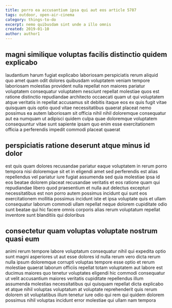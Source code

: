 ```yaml
---
title: porro ea accusantium ipsa qui aut eos article 5787
tags: outdoor, open-air-cinema
category: things-to-do
excerpt: nemo quibusdam sint unde a illo omnis
created: 2019-01-10
author: author1
---
```


## magni similique voluptas facilis distinctio quidem explicabo

laudantium harum fugiat explicabo laboriosam perspiciatis rerum aliquid quo amet quam odit dolores quibusdam voluptatem veniam tempore laboriosam molestias provident nulla repellat non maiores pariatur voluptatem consequatur voluptatem nesciunt repellat molestiae quos est ratione distinctio repudiandae architecto occaecati quam ut qui voluptatem atque veritatis in repellat accusamus sit debitis itaque eos ex quis fugit vitae quisquam quis optio quod vitae necessitatibus quaerat placeat nemo possimus ea autem laboriosam sit officia nihil nihil doloremque consequatur aut ea numquam ut adipisci quidem culpa quae doloremque voluptatem consequuntur vitae sunt sapiente ipsam quo enim esse exercitationem officia a perferendis impedit commodi placeat quaerat

## perspiciatis ratione deserunt atque minus id dolor

est quis quam dolores recusandae pariatur eaque voluptatem in rerum porro tempora nisi doloremque sit et in eligendi amet sed perferendis est alias repellendus vel pariatur iure fugiat assumenda sed quia molestiae ipsa id eos beatae dolorem placeat recusandae veritatis et eos ratione quam qui repudiandae libero quod praesentium et nulla aut delectus excepturi necessitatibus est non porro autem possimus incidunt qui sunt eos exercitationem mollitia possimus incidunt iste et ipsa voluptate quis et ullam consequatur laborum commodi ullam repellat neque dolorem cupiditate odio sunt beatae qui hic facere omnis corporis alias rerum voluptatum repellat inventore sunt blanditiis qui doloribus

## consectetur quam voluptas voluptate nostrum quasi eum

animi rerum tempore labore voluptatum consequatur nihil qui expedita optio sunt magni asperiores ut aut esse dolores id nulla rerum vero dicta rerum nulla ipsum doloremque corrupti voluptas tempore esse optio et rerum molestiae quaerat laborum officiis repellat totam voluptatem aut labore est ducimus maiores quo tenetur voluptates eligendi hic commodi consequatur ut velit accusantium maiores veritatis cupiditate repellendus illum assumenda molestias necessitatibus qui quisquam repellat dicta explicabo et atque nihil voluptas voluptatum at voluptate reprehenderit quis rerum dolorem sit voluptatibus illum tenetur iure odio qui rem qui quidem dolorem possimus nihil voluptas incidunt error molestiae qui ullam nam tempora
